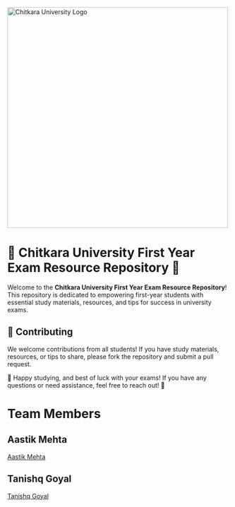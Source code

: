 <img src="https://logowik.com/content/uploads/images/chitkara-university9168.jpg" alt="Chitkara University Logo" width="500" />

# 🌟 Chitkara University First Year Exam Resource Repository 🌟

Welcome to the **Chitkara University First Year Exam Resource Repository**! This repository is dedicated to empowering first-year students with essential study materials, resources, and tips for success in university exams.

## 🤝 Contributing

We welcome contributions from all students! If you have study materials, resources, or tips to share, please fork the repository and submit a pull request.


 🎉 Happy studying, and best of luck with your exams! If you have any questions or need assistance, feel free to reach out! 🎉

# Team Members

## Aastik Mehta
[Aastik Mehta](https://www.linkedin.com/in/aastik-mehta-145a50258/)

## Tanishq Goyal
[Tanishq Goyal](https://www.linkedin.com/in/tanishq-goyal-162975275/)
